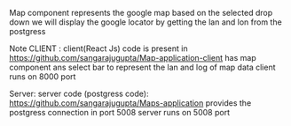 Map component represents the google map
based on the selected drop down we will display the google locator by getting the lan and lon from the postgress


Note 
CLIENT : client(React Js) code is present in https://github.com/sangarajugupta/Map-application-client
has map component ans select bar to represent the lan and log of map data
client runs on 8000 port 

Server:  server code (postgress code): https://github.com/sangarajugupta/Maps-application
provides the postgress connection in port 5008
server runs on 5008 port

